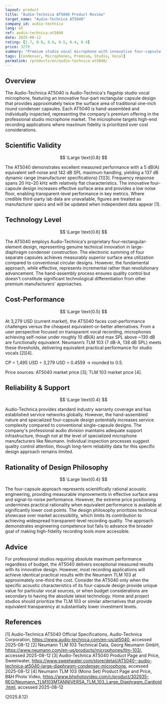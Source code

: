 ```yaml
---
layout: product
title: "Audio-Technica AT5040 Product Review"
target_name: "Audio-Technica AT5040"
company_id: audio-technica
lang: en
ref: audio-technica-at5040
date: 2025-08-12
rating: [2.7, 0.8, 0.6, 0.5, 0.4, 0.4]
price: 3279
summary: "Premium studio vocal microphone with innovative four-capsule design, delivering excellent performance but at an extremely high price point relative to equivalent alternatives."
tags: [Condenser, Microphones, Premium, Studio, Vocal]
permalink: /products/en/audio-technica-at5040/
---
```

## Overview

The Audio-Technica AT5040 is Audio-Technica's flagship studio vocal microphone, featuring an innovative four-part rectangular capsule design that provides approximately twice the surface area of traditional one-inch round condenser capsules. Each AT5040 is hand-assembled and individually inspected, representing the company's premium offering in the professional studio microphone market. The microphone targets high-end recording applications where maximum fidelity is prioritized over cost considerations.

## Scientific Validity

$$ \Large \text{0.8} $$

The AT5040 demonstrates excellent measured performance with a 5 dB(A) equivalent self-noise and 142 dB SPL maximum handling, yielding a 137 dB dynamic range (manufacturer specifications) [1][3]. Frequency response spans 20 Hz–20 kHz with relatively flat characteristics. The innovative four-capsule design increases effective surface area and provides a low noise floor, enabling transparent-level performance in key metrics. Where credible third-party lab data are unavailable, figures are treated as manufacturer specs and will be updated when independent data appear [1].

## Technology Level

$$ \Large \text{0.6} $$

The AT5040 employs Audio-Technica's proprietary four-rectangular-element design, representing genuine technical innovation in large-diaphragm condenser construction. The electronic summing of four separate capsules achieves measurably superior surface area utilization compared to conventional circular designs. However, the fundamental approach, while effective, represents incremental rather than revolutionary advancement. The hand-assembly process ensures quality control but doesn't constitute significant technological differentiation from other premium manufacturers' approaches.

## Cost-Performance

$$ \Large \text{0.5} $$

At 3,279 USD (current market), the AT5040 faces cost-performance challenges versus the cheapest equivalent-or-better alternatives. From a user perspective focused on transparent vocal recording, microphones achieving self-noise under roughly 10 dB(A) and max SPL above ~130 dB are functionally equivalent. Neumann’s TLM 103 (7 dB-A, 138 dB SPL) meets these thresholds, delivering equivalent practical performance for studio vocals [2][4].

CP = 1,495 USD ÷ 3,279 USD = 0.4559 → rounded to 0.5.

Price sources: AT5040 market price [3]; TLM 103 market price [4].

## Reliability & Support

$$ \Large \text{0.4} $$

Audio-Technica provides standard industry warranty coverage and has established service networks globally. However, the hand-assembled nature and specialized four-capsule design potentially increases service complexity compared to conventional single-capsule designs. The company's professional audio division maintains adequate support infrastructure, though not at the level of specialized microphone manufacturers like Neumann. Individual inspection processes suggest quality control attention, though long-term reliability data for this specific design approach remains limited.

## Rationality of Design Philosophy

$$ \Large \text{0.4} $$

The four-capsule approach represents scientifically rational acoustic engineering, providing measurable improvements in effective surface area and signal-to-noise performance. However, the extreme price positioning undermines practical rationality when equivalent performance is available at significantly lower cost points. The design philosophy prioritizes technical showcase over market accessibility, which limits its contribution to achieving widespread transparent-level recording quality. The approach demonstrates engineering competence but fails to advance the broader goal of making high-fidelity recording tools more accessible.

## Advice

For professional studios requiring absolute maximum performance regardless of budget, the AT5040 delivers exceptional measured results with its innovative design. However, most recording applications will achieve identical practical results with the Neumann TLM 103 at approximately one-third the cost. Consider the AT5040 only when the specific acoustic characteristics of its four-capsule design provide unique value for particular vocal sources, or when budget considerations are secondary to having the absolute latest technology. Home and project studios should prioritize the TLM 103 or similar alternatives that provide equivalent transparency at substantially lower investment levels.

## References

[1] Audio-Technica AT5040 Official Specifications, Audio-Technica Corporation, https://www.audio-technica.com/en-us/at5040, accessed 2025-08-12
[2] Neumann TLM 103 Technical Data, Georg Neumann GmbH, https://www.neumann.com/en-us/products/microphones/tlm-103/, accessed 2025-08-12
[3] Audio-Technica AT5040 Product Page and Price, Sweetwater, https://www.sweetwater.com/store/detail/AT5040--audio-technica-at5040-large-diaphragm-condenser-microphone, accessed 2025-08-12
[4] Neumann TLM 103 (Mono Set) Product Page and Price, B&H Photo Video, https://www.bhphotovideo.com/c/product/302935-REG/Neumann_TLM103MTANNIVERSA_TLM_103_Large_Diaphragm_Cardioid.html, accessed 2025-08-12

(2025.8.12)